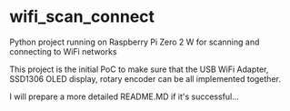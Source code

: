 # wifi_scan_connect
Python project running on Raspberry Pi Zero 2 W for scanning and connecting to WiFi networks

This project is the initial PoC to make sure that the USB WiFi Adapter, SSD1306 OLED display, rotary encoder can be all implemented together.

I will prepare a more detailed README.MD if it's successful...
